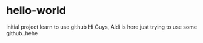 # hello-world
initial project learn to use github
Hi Guys, Aldi is here
just trying to use some github..hehe
